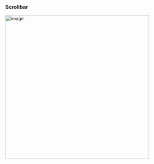 ### Scrollbar

<img width="457" alt="image" src="https://github.com/catenax-ng/tx-portal-assets/assets/94133633/8dfb4083-90cb-40a7-a868-dde5d90ae56e">

<br>

